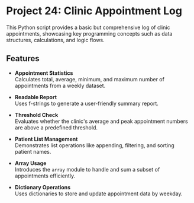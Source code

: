 #  Project 24: Clinic Appointment Log

This Python script provides a basic but comprehensive log of clinic appointments, showcasing key programming concepts such as data structures, calculations, and logic flows.

##  Features

- **Appointment Statistics**  
  Calculates total, average, minimum, and maximum number of appointments from a weekly dataset.

- **Readable Report**  
  Uses f-strings to generate a user-friendly summary report.

- **Threshold Check**  
  Evaluates whether the clinic's average and peak appointment numbers are above a predefined threshold.

- **Patient List Management**  
  Demonstrates list operations like appending, filtering, and sorting patient names.

- **Array Usage**  
  Introduces the `array` module to handle and sum a subset of appointments efficiently.

- **Dictionary Operations**  
  Uses dictionaries to store and update appointment data by weekday.